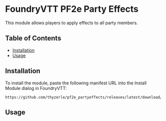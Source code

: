 # FoundryVTT PF2e Party Effects

This module allows players to apply effects to all party members.

## Table of Contents

- [Installation](#installation)
- [Usage](#usage)

## Installation

To install the module, paste the following manifest URL into the Install Module dialog in FoundryVTT:

```url
https://github.com/thyzerle/pf2e_partyeffects/releases/latest/download/module.json
```

## Usage
